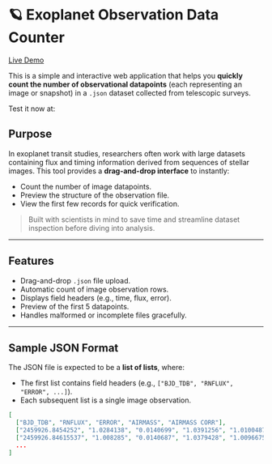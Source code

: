 ﻿# 🪐 Exoplanet Observation Data Counter

[ Live Demo](https://exocounter.onrender.com)

This is a simple and interactive web application that helps you **quickly count the number of observational datapoints** (each representing an image or snapshot) in a `.json` dataset collected from telescopic surveys.

Test it now at: 

## Purpose

In exoplanet transit studies, researchers often work with large datasets containing flux and timing information derived from sequences of stellar images. This tool provides a **drag-and-drop interface** to instantly:

- Count the number of image datapoints.
- Preview the structure of the observation file.
- View the first few records for quick verification.

> Built with scientists in mind to save time and streamline dataset inspection before diving into analysis.

---

##  Features

- Drag-and-drop `.json` file upload.
- Automatic count of image observation rows.
- Displays field headers (e.g., time, flux, error).
- Preview of the first 5 datapoints.
- Handles malformed or incomplete files gracefully.

---

## Sample JSON Format

The JSON file is expected to be a **list of lists**, where:

- The first list contains field headers (e.g., `["BJD_TDB", "RNFLUX", "ERROR", ...]`).
- Each subsequent list is a single image observation.

```json
[
  ["BJD_TDB", "RNFLUX", "ERROR", "AIRMASS", "AIRMASS CORR"],
  ["2459926.8454252", "1.0284138", "0.0140699", "1.0391256", "1.0100487"],
  ["2459926.84615537", "1.008285", "0.0140687", "1.0379428", "1.0096675"],
  ...
]
